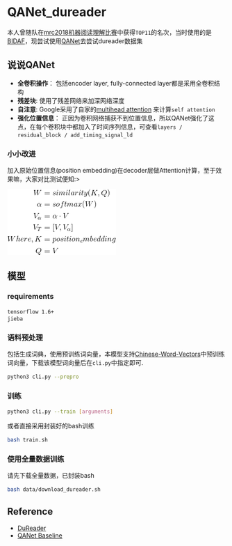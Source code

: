 # QANet_dureader

本人曾随队在[mrc2018机器阅读理解比赛](http://mrc2018.cipsc.org.cn/)中获得`TOP11`的名次，当时使用的是[BIDAF](https://arxiv.org/abs/1611.01603)，现尝试使用[QANet](https://arxiv.org/abs/1804.09541)去尝试dureader数据集

## 说说QANet
- **全卷积操作**： 包括encoder layer, fully-connected layer都是采用全卷积结构
- **残差块**: 使用了残差网络来加深网络深度
- **自注意**: Google采用了自家的[multihead attention](https://arxiv.org/abs/1706.03762) 来计算`self attention`
- **强化位置信息**： 正因为卷积网络捕获不到位置信息，所以QANet强化了这点，在每个卷积块中都加入了时间序列信息，可查看`layers / residual_block / add_timing_signal_ld`

### 小小改进
加入原始位置信息(position embedding)在decoder层做Attention计算，至于效果嘛，大家对比测试便知:>

![equation](./images/equation.gif)

## 模型

### requirements
```
tensorflow 1.6+
jieba
```

### 语料预处理
包括生成词典，使用预训练词向量，本模型支持[Chinese-Word-Vectors](https://github.com/Embedding/Chinese-Word-Vectors)中预训练词向量，下载该模型词向量后在`cli.py`中指定即可.

```bash
python3 cli.py --prepro
```

### 训练
```bash
python3 cli.py --train [arguments]
```

或者直接采用封装好的bash训练
```bash
bash train.sh
```
### 使用全量数据训练
请先下载全量数据，已封装bash
```bash
bash data/download_dureader.sh
```

## Reference
- [DuReader](https://github.com/baidu/DuReader)
- [QANet Baseline](https://github.com/NLPLearn/QANet)
